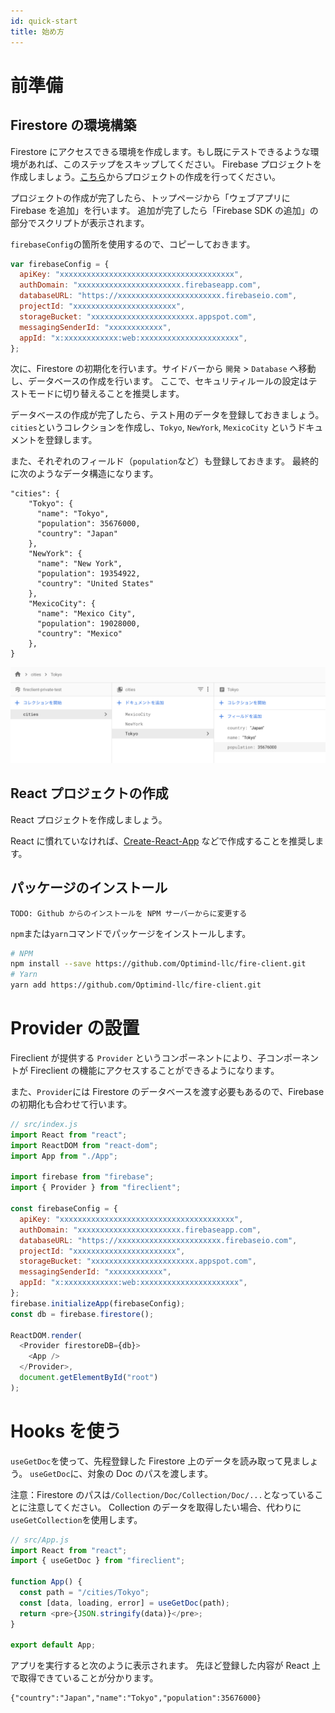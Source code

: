 ```yaml
---
id: quick-start
title: 始め方
---
```


# 前準備

## Firestore の環境構築

Firestore にアクセスできる環境を作成します。もし既にテストできるような環境があれば、このステップをスキップしてください。
Firebase プロジェクトを作成しましょう。[こちら](https://firebase.google.com/?hl=ja)からプロジェクトの作成を行ってください。

プロジェクトの作成が完了したら、トップページから「ウェブアプリに Firebase を追加」を行います。
追加が完了したら「Firebase SDK の追加」の部分でスクリプトが表示されます。

`firebaseConfig`の箇所を使用するので、コピーしておきます。

```js
var firebaseConfig = {
  apiKey: "xxxxxxxxxxxxxxxxxxxxxxxxxxxxxxxxxxxxxxx",
  authDomain: "xxxxxxxxxxxxxxxxxxxxxxx.firebaseapp.com",
  databaseURL: "https://xxxxxxxxxxxxxxxxxxxxxxx.firebaseio.com",
  projectId: "xxxxxxxxxxxxxxxxxxxxxxx",
  storageBucket: "xxxxxxxxxxxxxxxxxxxxxxx.appspot.com",
  messagingSenderId: "xxxxxxxxxxxx",
  appId: "x:xxxxxxxxxxxx:web:xxxxxxxxxxxxxxxxxxxxxx",
};
```

次に、Firestore の初期化を行います。サイドバーから `開発` > `Database` へ移動し、データベースの作成を行います。
ここで、セキュリティルールの設定はテストモードに切り替えることを推奨します。

データベースの作成が完了したら、テスト用のデータを登録しておきましょう。
`cities`というコレクションを作成し、`Tokyo`, `NewYork`, `MexicoCity` というドキュメントを登録します。

また、それぞれのフィールド（`population`など）も登録しておきます。
最終的に次のようなデータ構造になります。

```
"cities": {
    "Tokyo": {
      "name": "Tokyo",
      "population": 35676000,
      "country": "Japan"
    },
    "NewYork": {
      "name": "New York",
      "population": 19354922,
      "country": "United States"
    },
    "MexicoCity": {
      "name": "Mexico City",
      "population": 19028000,
      "country": "Mexico"
    },
}
```

![](assets/firestore-init.png)

## React プロジェクトの作成

React プロジェクトを作成しましょう。

React に慣れていなければ、[Create-React-App](https://ja.reactjs.org/docs/create-a-new-react-app.html#create-react-app) などで作成することを推奨します。

## パッケージのインストール

`TODO: Github からのインストールを NPM サーバーからに変更する`

`npm`または`yarn`コマンドでパッケージをインストールします。

```sh
# NPM
npm install --save https://github.com/Optimind-llc/fire-client.git
# Yarn
yarn add https://github.com/Optimind-llc/fire-client.git
```

# Provider の設置

Fireclient が提供する `Provider` というコンポーネントにより、子コンポーネントが Fireclient の機能にアクセスすることができるようになります。

また、`Provider`には Firestore のデータベースを渡す必要もあるので、Firebase の初期化も合わせて行います。

```js
// src/index.js
import React from "react";
import ReactDOM from "react-dom";
import App from "./App";

import firebase from "firebase";
import { Provider } from "fireclient";

const firebaseConfig = {
  apiKey: "xxxxxxxxxxxxxxxxxxxxxxxxxxxxxxxxxxxxxxx",
  authDomain: "xxxxxxxxxxxxxxxxxxxxxxx.firebaseapp.com",
  databaseURL: "https://xxxxxxxxxxxxxxxxxxxxxxx.firebaseio.com",
  projectId: "xxxxxxxxxxxxxxxxxxxxxxx",
  storageBucket: "xxxxxxxxxxxxxxxxxxxxxxx.appspot.com",
  messagingSenderId: "xxxxxxxxxxxx",
  appId: "x:xxxxxxxxxxxx:web:xxxxxxxxxxxxxxxxxxxxxx",
};
firebase.initializeApp(firebaseConfig);
const db = firebase.firestore();

ReactDOM.render(
  <Provider firestoreDB={db}>
    <App />
  </Provider>,
  document.getElementById("root")
);
```

# Hooks を使う

`useGetDoc`を使って、先程登録した Firestore 上のデータを読み取って見ましょう。
`useGetDoc`に、対象の Doc のパスを渡します。

注意：Firestore のパスは`/Collection/Doc/Collection/Doc/...`となっていることに注意してください。
Collection のデータを取得したい場合、代わりに`useGetCollection`を使用します。

```js
// src/App.js
import React from "react";
import { useGetDoc } from "fireclient";

function App() {
  const path = "/cities/Tokyo";
  const [data, loading, error] = useGetDoc(path);
  return <pre>{JSON.stringify(data)}</pre>;
}

export default App;
```

アプリを実行すると次のように表示されます。
先ほど登録した内容が React 上で取得できていることが分かります。

```
{"country":"Japan","name":"Tokyo","population":35676000}
```
